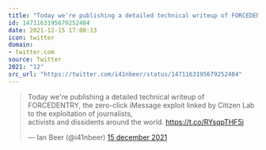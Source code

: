 ```yaml
---
title: "Today we're publishing a detailed technical writeup of FORCEDENTRY, the zero-click iMessage exploit ..."
id: 1471163195679252484
date: 2021-12-15 17:00:13
icon: twitter
domain:
- twitter.com
source: Twitter
2021: "12"
src_url: "https://twitter.com/i41nbeer/status/1471163195679252484"
---
```

<blockquote class="twitter-tweet" data-lang="nl" data-dnt="true"><p lang="en" dir="ltr">Today we&#39;re publishing a detailed technical writeup of FORCEDENTRY, the zero-click iMessage exploit linked by Citizen Lab to the exploitation of journalists,<br>activists and dissidents around the world. <a href="https://t.co/RYsqpTHF5j">https://t.co/RYsqpTHF5j</a></p>&mdash; Ian Beer (@i41nbeer) <a href="https://twitter.com/i41nbeer/status/1471163195679252484?ref_src=twsrc%5Etfw">15 december 2021</a></blockquote>
<script async src="https://platform.twitter.com/widgets.js" charset="utf-8"></script>

